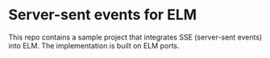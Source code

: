 # Server-sent events for ELM

This repo contains a sample project that integrates SSE (server-sent events) into ELM. The implementation is built on 
ELM ports.

